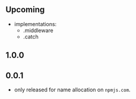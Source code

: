 ## Upcoming
- implementations:
  - .middleware
  - .catch

## 1.0.0


## 0.0.1
- only released for name allocation on `npmjs.com`.

